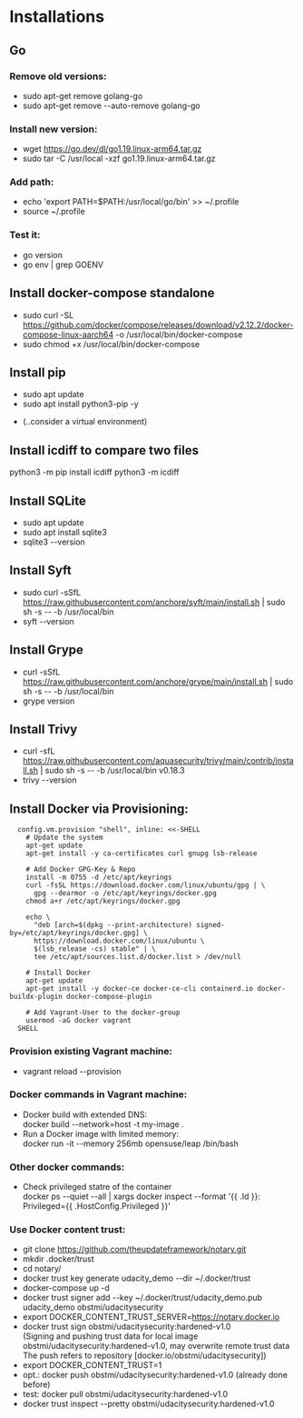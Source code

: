 # Installations
## Go
### Remove old versions:  
* sudo apt-get remove golang-go
* sudo apt-get remove --auto-remove golang-go
### Install new version:
* wget https://go.dev/dl/go1.19.linux-arm64.tar.gz
* sudo tar -C /usr/local -xzf go1.19.linux-arm64.tar.gz
### Add path:
* echo 'export PATH=$PATH:/usr/local/go/bin' >> ~/.profile
* source ~/.profile
### Test it:
* go version
* go env | grep GOENV

## Install docker-compose standalone
* sudo curl -SL https://github.com/docker/compose/releases/download/v2.12.2/docker-compose-linux-aarch64 -o /usr/local/bin/docker-compose
* sudo chmod +x /usr/local/bin/docker-compose

## Install pip
* sudo apt update
* sudo apt install python3-pip -y
+ (..consider a virtual environment)

## Install icdiff to compare two files
python3 -m pip install icdiff
python3 -m icdiff <file1> <file2>

## Install SQLite
* sudo apt update
* sudo apt install sqlite3
* sqlite3 --version

## Install Syft
* sudo curl -sSfL https://raw.githubusercontent.com/anchore/syft/main/install.sh | sudo sh -s -- -b /usr/local/bin
* syft --version

## Install Grype
* curl -sSfL https://raw.githubusercontent.com/anchore/grype/main/install.sh | sudo sh -s -- -b /usr/local/bin
* grype version

## Install Trivy
* curl -sfL https://raw.githubusercontent.com/aquasecurity/trivy/main/contrib/install.sh | sudo sh -s -- -b /usr/local/bin v0.18.3
* trivy --version

## Install Docker via Provisioning:
```
  config.vm.provision "shell", inline: <<-SHELL
    # Update the system
    apt-get update
    apt-get install -y ca-certificates curl gnupg lsb-release

    # Add Docker GPG-Key & Repo
    install -m 0755 -d /etc/apt/keyrings
    curl -fsSL https://download.docker.com/linux/ubuntu/gpg | \
      gpg --dearmor -o /etc/apt/keyrings/docker.gpg
    chmod a+r /etc/apt/keyrings/docker.gpg

    echo \
      "deb [arch=$(dpkg --print-architecture) signed-by=/etc/apt/keyrings/docker.gpg] \
      https://download.docker.com/linux/ubuntu \
      $(lsb_release -cs) stable" | \
      tee /etc/apt/sources.list.d/docker.list > /dev/null

    # Install Docker
    apt-get update
    apt-get install -y docker-ce docker-ce-cli containerd.io docker-buildx-plugin docker-compose-plugin

    # Add Vagrant-User to the docker-group
    usermod -aG docker vagrant
  SHELL
```
### Provision existing Vagrant machine:  
* vagrant reload --provision
### Docker commands in Vagrant machine:
* Docker build with extended DNS:  
docker build --network=host -t my-image .
* Run a Docker image with limited memory:  
docker run -it --memory 256mb opensuse/leap /bin/bash

### Other docker commands:
* Check privileged statre of the container  
docker ps --quiet --all | xargs docker inspect --format '{{ .Id }}: Privileged={{ .HostConfig.Privileged }}'

### Use Docker content trust:
* git clone https://github.com/theupdateframework/notary.git
* mkdir .docker/trust
* cd notary/
* docker trust key generate udacity_demo --dir ~/.docker/trust
* docker-compose up -d
* docker trust signer add --key ~/.docker/trust/udacity_demo.pub udacity_demo obstmi/udacitysecurity
* export DOCKER_CONTENT_TRUST_SERVER=https://notary.docker.io
* docker trust sign obstmi/udacitysecurity:hardened-v1.0  
(Signing and pushing trust data for local image obstmi/udacitysecurity:hardened-v1.0, may overwrite remote trust data
The push refers to repository [docker.io/obstmi/udacitysecurity])
* export DOCKER_CONTENT_TRUST=1
* opt.: docker push obstmi/udacitysecurity:hardened-v1.0 (already done before)
* test: docker pull obstmi/udacitysecurity:hardened-v1.0
* docker trust inspect --pretty obstmi/udacitysecurity:hardened-v1.0




